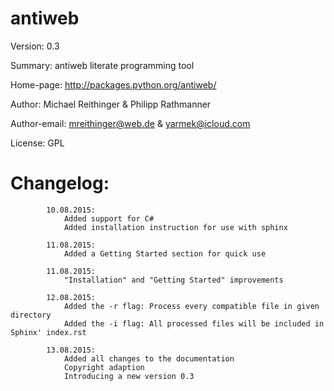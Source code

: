 # antiweb

Version: 0.3

Summary: antiweb literate programming tool

Home-page: http://packages.python.org/antiweb/

Author: Michael Reithinger & Philipp Rathmanner

Author-email: mreithinger@web.de & yarmek@icloud.com

License: GPL

# Changelog:

			10.08.2015:
				Added support for C#
				Added installation instruction for use with sphinx
			
			11.08.2015:
				Added a Getting Started section for quick use
			
			11.08.2015:
				"Installation" and "Getting Started" improvements
			
			12.08.2015:
				Added the -r flag: Process every compatible file in given directory
				Added the -i flag: All processed files will be included in Sphinx' index.rst
			
			13.08.2015:
				Added all changes to the documentation
				Copyright adaption
				Introducing a new version 0.3
